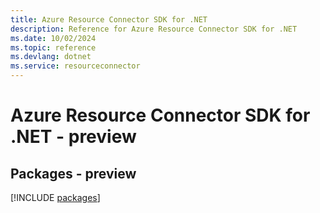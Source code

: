 ```yaml
---
title: Azure Resource Connector SDK for .NET
description: Reference for Azure Resource Connector SDK for .NET
ms.date: 10/02/2024
ms.topic: reference
ms.devlang: dotnet
ms.service: resourceconnector
---
```

# Azure Resource Connector SDK for .NET - preview
## Packages - preview
[!INCLUDE [packages](resource-connector-index.md)]